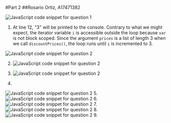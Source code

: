 #Part 2
##Rosario Ortiz, A17471382 

![JavaScript code snippet for question 1 ](images/lab4-part1b-q1.png)

1. At line 12, "3" will be printed to the console. Contrary to what we might expect, the iterator variable `i` is accessible outside the loop because `var` is not block scoped. Since the argument `prices` is a list of length 3 when we call `discountPrices()`, the loop runs until `i` is incremented to 3. 

![JavaScript code snippet for question 2](images/lab4-part1b-q2.png)

2. <!--TBD --> 
   
   ![JavaScript code snippet for question 2](images/lab4-part1b-q3.png)
3. <!--TBD --> 
   ![JavaScript code snippet for question 2](images/lab4-part1b-q4.png)
4. <!--TBD --> 
![JavaScript code snippet for question 2](images/lab4-part1b-q5.png)
5. 
   ![JavaScript code snippet for question 2](images/lab4-part1b-q6.png)
6. <!--TBD --> 
   ![JavaScript code snippet for question 2](images/lab4-part1b-q7.png)
7. <!--TBD --> 
   ![JavaScript code snippet for question 2](images/lab4-part1b-q8.png)
8.
![JavaScript code snippet for question 2](images/lab4-part1b-q9.png)
9. 